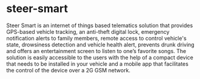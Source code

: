 # steer-smart
Steer Smart is an internet of things based telematics solution that provides GPS-based vehicle tracking, an anti-theft digital lock, emergency notification alerts to family members, remote access to control vehicle's state, drowsiness detection and vehicle health alert, prevents drunk driving and offers an entertainment screen to listen to one’s favorite songs. The solution is easily accessible to the users with the help of a compact device that needs to be installed in your vehicle and a mobile app that facilitates the control of the device over a 2G GSM network.
